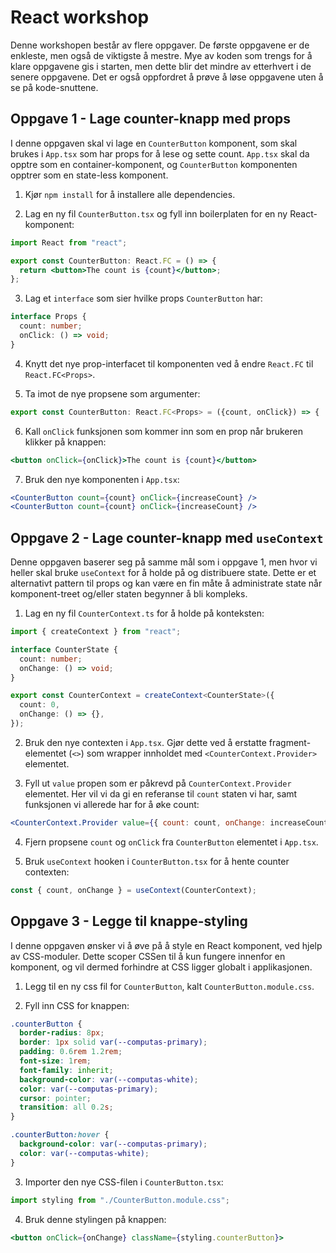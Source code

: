 # React workshop

Denne workshopen består av flere oppgaver. De første oppgavene er de enkleste, men også de viktigste å mestre. Mye av koden som trengs for å klare oppgavene gis i starten, men dette blir det mindre av etterhvert i de senere oppgavene. Det er også oppfordret å prøve å løse oppgavene uten å se på kode-snuttene.

## Oppgave 1 - Lage counter-knapp med props

I denne oppgaven skal vi lage en `CounterButton` komponent, som skal brukes i `App.tsx` som har props for å lese og sette count. `App.tsx` skal da opptre som en container-komponent, og `CounterButton` komponenten opptrer som en state-less komponent.

1. Kjør `npm install` for å installere alle dependencies.

2. Lag en ny fil `CounterButton.tsx` og fyll inn boilerplaten for en ny React-komponent:

```jsx
import React from "react";

export const CounterButton: React.FC = () => {
  return <button>The count is {count}</button>;
};
```

3. Lag et `interface` som sier hvilke props `CounterButton` har:

```ts
interface Props {
  count: number;
  onClick: () => void;
}
```

4. Knytt det nye prop-interfacet til komponenten ved å endre `React.FC` til `React.FC<Props>`.

5. Ta imot de nye propsene som argumenter:

```jsx
export const CounterButton: React.FC<Props> = ({count, onClick}) => {
```

6. Kall `onClick` funksjonen som kommer inn som en prop når brukeren klikker på knappen:

```jsx
<button onClick={onClick}>The count is {count}</button>
```

7. Bruk den nye komponenten i `App.tsx`:

```jsx
<CounterButton count={count} onClick={increaseCount} />
<CounterButton count={count} onClick={increaseCount} />
```

## Oppgave 2 - Lage counter-knapp med `useContext`

Denne oppgaven baserer seg på samme mål som i oppgave 1, men hvor vi heller skal bruke `useContext` for å holde på og distribuere state. Dette er et alternativt pattern til props og kan være en fin måte å administrate state når komponent-treet og/eller staten begynner å bli kompleks.

1. Lag en ny fil `CounterContext.ts` for å holde på konteksten:

```ts
import { createContext } from "react";

interface CounterState {
  count: number;
  onChange: () => void;
}

export const CounterContext = createContext<CounterState>({
  count: 0,
  onChange: () => {},
});
```

2. Bruk den nye contexten i `App.tsx`. Gjør dette ved å erstatte fragment-elementet (`<>`) som wrapper innholdet med `<CounterContext.Provider>` elementet.

3. Fyll ut `value` propen som er påkrevd på `CounterContext.Provider` elementet. Her vil vi da gi en referanse til `count` staten vi har, samt funksjonen vi allerede har for å øke count:

```jsx
<CounterContext.Provider value={{ count: count, onChange: increaseCount }}>
```

4. Fjern propsene `count` og `onClick` fra `CounterButton` elementet i `App.tsx`.

5. Bruk `useContext` hooken i `CounterButton.tsx` for å hente counter contexten:

```ts
const { count, onChange } = useContext(CounterContext);
```

## Oppgave 3 - Legge til knappe-styling

I denne oppgaven ønsker vi å øve på å style en React komponent, ved hjelp av CSS-moduler. Dette scoper CSSen til å kun fungere innenfor en komponent, og vil dermed forhindre at CSS ligger globalt i applikasjonen.

1. Legg til en ny css fil for `CounterButton`, kalt `CounterButton.module.css`.

2. Fyll inn CSS for knappen:

```css
.counterButton {
  border-radius: 8px;
  border: 1px solid var(--computas-primary);
  padding: 0.6rem 1.2rem;
  font-size: 1rem;
  font-family: inherit;
  background-color: var(--computas-white);
  color: var(--computas-primary);
  cursor: pointer;
  transition: all 0.2s;
}

.counterButton:hover {
  background-color: var(--computas-primary);
  color: var(--computas-white);
}
```

3. Importer den nye CSS-filen i `CounterButton.tsx`:

```ts
import styling from "./CounterButton.module.css";
```

4. Bruk denne stylingen på knappen:

```jsx
<button onClick={onChange} className={styling.counterButton}>
```
